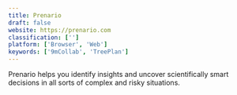 ```yaml
---
title: Prenario
draft: false 
website: https://prenario.com
classification: ['']
platform: ['Browser', 'Web']
keywords: ['9mCollab', 'TreePlan']
---
```

Prenario helps you identify insights and uncover scientifically smart decisions in all sorts of complex and risky situations.